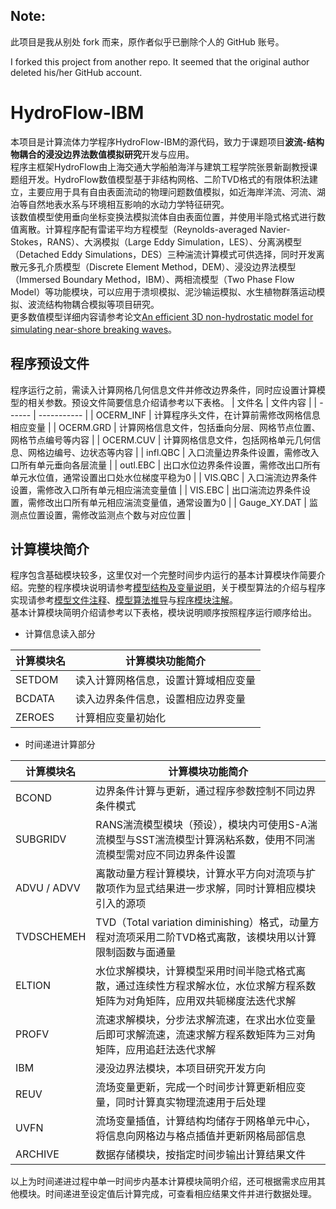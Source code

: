 ## Note: 

此项目是我从别处 fork 而来，原作者似乎已删除个人的 GitHub 账号。

I forked this project from another repo. It seemed that the original author deleted his/her GitHub account.




HydroFlow-IBM
===
本项目是计算流体力学程序HydroFlow-IBM的源代码，致力于课题项目**波流-结构物耦合的浸没边界法数值模拟研究**开发与应用。  
程序主框架HydroFlow由上海交通大学船舶海洋与建筑工程学院张景新副教授课题组开发。HydroFlow数值模型基于非结构网格、二阶TVD格式的有限体积法建立，主要应用于具有自由表面流动的物理问题数值模拟，如近海岸洋流、河流、湖泊等自然地表水系与环境相互影响的水动力学特征研究。  
该数值模型使用垂向坐标变换法模拟流体自由表面位置，并使用半隐式格式进行数值离散。计算程序配有雷诺平均方程模型（Reynolds-averaged Navier-Stokes，RANS）、大涡模拟（Large Eddy Simulation，LES）、分离涡模型（Detached Eddy Simulations，DES）三种湍流计算模式可供选择，同时开发离散元多孔介质模型（Discrete Element Method，DEM）、浸没边界法模型（Immersed Boundary Method，IBM）、两相流模型（Two Phase Flow Model）等功能模块，可以应用于溃坝模拟、泥沙输运模拟、水生植物群落运动模拟、波流结构物耦合模拟等项目研究。  
更多数值模型详细内容请参考论文[An efficient 3D non-hydrostatic model for simulating near-shore breaking waves](https://doi.org/10.1016/j.oceaneng.2017.05.009)。  

## 程序预设文件
程序运行之前，需读入计算网格几何信息文件并修改边界条件，同时应设置计算模型的相关参数。预设文件简要信息介绍请参考以下表格。
| 文件名 | 文件内容 |
| ------ | ----------- | 
| OCERM_INF | 计算程序头文件，在计算前需修改网格信息相应变量 |
| OCERM.GRD | 计算网格信息文件，包括垂向分层、网格节点位置、网格节点编号等内容 |
| OCERM.CUV | 计算网格信息文件，包括网格单元几何信息、网格边编号、边状态等内容 |
| infl.QBC | 入口流量边界条件设置，需修改入口所有单元垂向各层流量 |
| outl.EBC | 出口水位边界条件设置，需修改出口所有单元水位值，通常设置出口处水位梯度平稳为0 |
| VIS.QBC | 入口湍流边界条件设置，需修改入口所有单元相应湍流变量值 |
| VIS.EBC | 出口湍流边界条件设置，需修改出口所有单元相应湍流变量值，通常设置为0 |
| Gauge_XY.DAT | 监测点位置设置，需修改监测点个数与对应位置 |
  
  
## 计算模块简介
程序包含基础模块较多，这里仅对一个完整时间步内运行的基本计算模块作简要介绍。完整的程序模块说明请参考[模型结构及变量说明](https://github.com/sjtuluo/HydroFlow-IBM/blob/master/Documents/%E6%A8%A1%E5%9E%8B%E7%BB%93%E6%9E%84%E5%8F%8A%E5%8F%98%E9%87%8F%E8%AF%B4%E6%98%8E.pdf)，关于模型算法的介绍与程序实现请参考[模型文件注释](https://github.com/sjtuluo/HydroFlow-IBM/blob/master/Documents/%E6%A8%A1%E5%9E%8B%E6%96%87%E4%BB%B6%E6%B3%A8%E9%87%8A.pdf)、[模型算法推导](https://github.com/sjtuluo/HydroFlow-IBM/blob/master/Documents/%E6%A8%A1%E5%9E%8B%E7%AE%97%E6%B3%95%E6%8E%A8%E5%AF%BC.pdf)与[程序模块注解](https://github.com/sjtuluo/HydroFlow-IBM/tree/master/Documents/%E7%A8%8B%E5%BA%8F%E6%A8%A1%E5%9D%97%E6%B3%A8%E8%A7%A3)。  
基本计算模块简明介绍请参考以下表格，模块说明顺序按照程序运行顺序给出。  
- 计算信息读入部分  

| 计算模块名 | 计算模块功能简介 |
| ------ | ----------- | 
| SETDOM | 读入计算网格信息，设置计算域相应变量 |
| BCDATA | 读入边界条件信息，设置相应边界变量 |
| ZEROES | 计算相应变量初始化 |

- 时间递进计算部分   

| 计算模块名 | 计算模块功能简介 |
| ------ | ----------- | 
| BCOND | 边界条件计算与更新，通过程序参数控制不同边界条件模式 |
| SUBGRIDV | RANS湍流模型模块（预设），模块内可使用S-A湍流模型与SST湍流模型计算涡粘系数，使用不同湍流模型需对应不同边界条件设置 |
| ADVU / ADVV | 离散动量方程计算模块，计算水平方向对流项与扩散项作为显式结果进一步求解，同时计算相应模块引入的源项 |
| TVDSCHEMEH | TVD（Total variation diminishing）格式，动量方程对流项采用二阶TVD格式离散，该模块用以计算限制函数与面通量 |
| ELTION | 水位求解模块，计算模型采用时间半隐式格式离散，通过连续性方程求解水位，水位求解方程系数矩阵为对角矩阵，应用双共轭梯度法迭代求解 |
| PROFV | 流速求解模块，分步法求解流速，在求出水位变量后即可求解流速，流速求解方程系数矩阵为三对角矩阵，应用追赶法迭代求解 |
| IBM | 浸没边界法模块，本项目研究开发方向 |
| REUV | 流场变量更新，完成一个时间步计算更新相应变量，同时计算真实物理流速用于后处理 |
| UVFN | 流场变量插值，计算结构均储存于网格单元中心，将信息向网格边与格点插值并更新网格局部信息 |
| ARCHIVE | 数据存储模块，按指定时间步输出计算结果文件 |

以上为时间递进过程中单一时间步内基本计算模块简明介绍，还可根据需求应用其他模块。时间递进至设定值后计算完成，可查看相应结果文件并进行数据处理。
